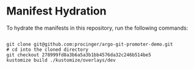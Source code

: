 
# Manifest Hydration

To hydrate the manifests in this repository, run the following commands:

```shell

git clone git@github.com:procinger/argo-git-promoter-demo.git
# cd into the cloned directory
git checkout 278999fd8a3b6a5a3b1bb4576da32c246b514be5
kustomize build ./kustomize/overlays/dev
```